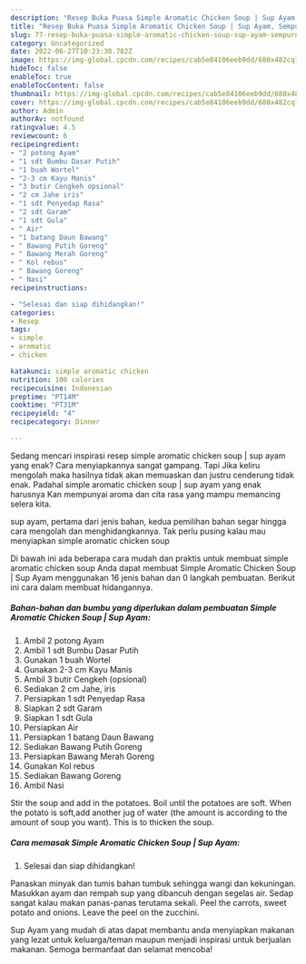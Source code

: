 ```yaml
---
description: "Resep Buka Puasa Simple Aromatic Chicken Soup | Sup Ayam, Sempurna"
title: "Resep Buka Puasa Simple Aromatic Chicken Soup | Sup Ayam, Sempurna"
slug: 77-resep-buka-puasa-simple-aromatic-chicken-soup-sup-ayam-sempurna
category: Uncategorized
date: 2022-06-27T10:23:38.782Z
image: https://img-global.cpcdn.com/recipes/cab5e84106eeb9dd/680x482cq70/simple-aromatic-chicken-soup-sup-ayam-foto-resep-utama.jpg
hideToc: false
enableToc: true
enableTocContent: false
thumbnail: https://img-global.cpcdn.com/recipes/cab5e84106eeb9dd/680x482cq70/simple-aromatic-chicken-soup-sup-ayam-foto-resep-utama.jpg
cover: https://img-global.cpcdn.com/recipes/cab5e84106eeb9dd/680x482cq70/simple-aromatic-chicken-soup-sup-ayam-foto-resep-utama.jpg
author: Admin
authorAv: notfound
ratingvalue: 4.5
reviewcount: 6
recipeingredient:
- "2 potong Ayam"
- "1 sdt Bumbu Dasar Putih"
- "1 buah Wortel"
- "2-3 cm Kayu Manis"
- "3 butir Cengkeh opsional"
- "2 cm Jahe iris"
- "1 sdt Penyedap Rasa"
- "2 sdt Garam"
- "1 sdt Gula"
- " Air"
- "1 batang Daun Bawang"
- " Bawang Putih Goreng"
- " Bawang Merah Goreng"
- " Kol rebus"
- " Bawang Goreng"
- " Nasi"
recipeinstructions:

- "Selesai dan siap dihidangkan!"
categories:
- Resep
tags:
- simple
- aromatic
- chicken

katakunci: simple aromatic chicken 
nutrition: 100 calories
recipecuisine: Indonesian
preptime: "PT14M"
cooktime: "PT31M"
recipeyield: "4"
recipecategory: Dinner

---
```



Sedang mencari inspirasi resep simple aromatic chicken soup | sup ayam yang enak? Cara menyiapkannya sangat gampang. Tapi Jika keliru mengolah maka hasilnya tidak akan memuaskan dan justru cenderung tidak enak. Padahal simple aromatic chicken soup | sup ayam yang enak harusnya Kan mempunyai aroma dan cita rasa yang mampu memancing selera kita.

 sup ayam, pertama dari jenis bahan, kedua pemilihan bahan segar hingga cara mengolah dan menghidangkannya. Tak perlu pusing kalau mau menyiapkan simple aromatic chicken soup 

Di bawah ini ada beberapa cara mudah dan praktis untuk membuat simple aromatic chicken soup  Anda dapat membuat Simple Aromatic Chicken Soup | Sup Ayam menggunakan 16 jenis bahan dan 0 langkah pembuatan. Berikut ini cara dalam membuat hidangannya.

<!--inarticleads1-->

##### Bahan-bahan dan bumbu yang diperlukan dalam pembuatan Simple Aromatic Chicken Soup | Sup Ayam:

1. Ambil 2 potong Ayam
1. Ambil 1 sdt Bumbu Dasar Putih
1. Gunakan 1 buah Wortel
1. Gunakan 2-3 cm Kayu Manis
1. Ambil 3 butir Cengkeh (opsional)
1. Sediakan 2 cm Jahe, iris
1. Persiapkan 1 sdt Penyedap Rasa
1. Siapkan 2 sdt Garam
1. Siapkan 1 sdt Gula
1. Persiapkan  Air
1. Persiapkan 1 batang Daun Bawang
1. Sediakan  Bawang Putih Goreng
1. Persiapkan  Bawang Merah Goreng
1. Gunakan  Kol rebus
1. Sediakan  Bawang Goreng
1. Ambil  Nasi


Stir the soup and add in the potatoes. Boil until the potatoes are soft. When the potato is soft,add another jug of water (the amount is according to the amount of soup you want). This is to thicken the soup. 

<!--inarticleads2-->

##### Cara memasak Simple Aromatic Chicken Soup | Sup Ayam:


1. Selesai dan siap dihidangkan!

Panaskan minyak dan tumis bahan tumbuk sehingga wangi dan kekuningan. Masukkan ayam dan rempah sup yang dibancuh dengan segelas air. Sedap sangat kalau makan panas-panas terutama sekali. Peel the carrots, sweet potato and onions. Leave the peel on the zucchini. 

 Sup Ayam yang mudah di atas dapat membantu anda menyiapkan makanan yang lezat untuk keluarga/teman maupun menjadi inspirasi untuk berjualan makanan. Semoga bermanfaat dan selamat mencoba!
